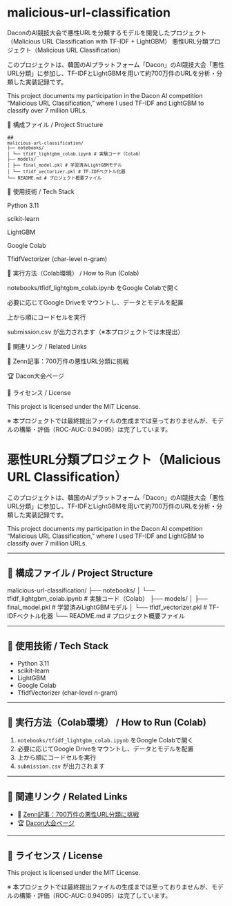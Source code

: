 # malicious-url-classification
DaconのAI競技大会で悪性URLを分類するモデルを開発したプロジェクト（Malicious URL Classification with TF-IDF + LightGBM）
悪性URL分類プロジェクト（Malicious URL Classification）

このプロジェクトは、韓国のAIプラットフォーム「Dacon」のAI競技大会「悪性URL分類」に参加し、TF-IDFとLightGBMを用いて約700万件のURLを分析・分類した実装記録です。

This project documents my participation in the Dacon AI competition “Malicious URL Classification,” where I used TF-IDF and LightGBM to classify over 7 million URLs.

📂 構成ファイル / Project Structure

<pre><code>##<code> 
malicious-url-classification/ 
├── notebooks/ 
│ └── tfidf_lightgbm_colab.ipynb # 実験コード（Colab） 
├── models/ 
│ ├── final_model.pkl # 学習済みLightGBMモデル 
│ └── tfidf_vectorizer.pkl # TF-IDFベクトル化器 
└── README.md # プロジェクト概要ファイル </code> </code></pre>


🚀 使用技術 / Tech Stack

Python 3.11

scikit-learn

LightGBM

Google Colab

TfidfVectorizer (char-level n-gram)

📝 実行方法（Colab環境） / How to Run (Colab)

notebooks/tfidf_lightgbm_colab.ipynb をGoogle Colabで開く

必要に応じてGoogle Driveをマウントし、データとモデルを配置

上から順にコードセルを実行

submission.csv が出力されます（※本プロジェクトでは未提出）

🔗 関連リンク / Related Links

📘 Zenn記事：700万件の悪性URL分類に挑戦

🏆 Dacon大会ページ

📌 ライセンス / License

This project is licensed under the MIT License.

※ 本プロジェクトでは最終提出ファイルの生成までは至っておりませんが、モデルの構築・評価（ROC-AUC: 0.94095）は完了しています。


# 悪性URL分類プロジェクト（Malicious URL Classification）

このプロジェクトは、韓国のAIプラットフォーム「Dacon」のAI競技大会「悪性URL分類」に参加し、TF-IDFとLightGBMを用いて約700万件のURLを分析・分類した実装記録です。

This project documents my participation in the Dacon AI competition “Malicious URL Classification,” where I used TF-IDF and LightGBM to classify over 7 million URLs.

---

## 📂 構成ファイル / Project Structure

malicious-url-classification/ 
├── notebooks/ 
│ └── tfidf_lightgbm_colab.ipynb # 実験コード（Colab） 
├── models/ 
│ ├── final_model.pkl # 学習済みLightGBMモデル 
│ └── tfidf_vectorizer.pkl # TF-IDFベクトル化器 
└── README.md # プロジェクト概要ファイル

---

## 🚀 使用技術 / Tech Stack

- Python 3.11
- scikit-learn
- LightGBM
- Google Colab
- TfidfVectorizer (char-level n-gram)

---

## 📝 実行方法（Colab環境） / How to Run (Colab)

1. `notebooks/tfidf_lightgbm_colab.ipynb` をGoogle Colabで開く
2. 必要に応じてGoogle Driveをマウントし、データとモデルを配置
3. 上から順にコードセルを実行
4. `submission.csv` が出力されます

---

## 🔗 関連リンク / Related Links

- 📘 [Zenn記事：700万件の悪性URL分類に挑戦](https://zenn.dev/your-article-url)
- 🏆 [Dacon大会ページ](https://dacon.io/competitions/official/236233/overview/description)

---

## 📌 ライセンス / License

This project is licensed under the MIT License.

※ 本プロジェクトでは最終提出ファイルの生成までは至っておりませんが、モデルの構築・評価（ROC-AUC: 0.94095）は完了しています。

